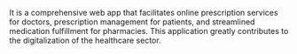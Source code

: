 It is a comprehensive web app that facilitates online prescription services for doctors, prescription management for
patients, and streamlined medication fulfillment for pharmacies. This application greatly contributes to the digitalization
of the healthcare sector. 
 
 
